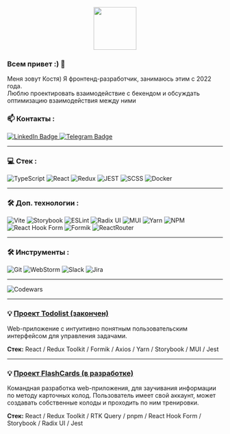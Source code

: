 <div id="header" align="center">
 <img src="https://media.giphy.com/media/v1.Y2lkPTc5MGI3NjExYTZmejEydDY5ajZkcjhmdzh0aHp6YWp4NDhqMW9lZ2htMW51NWM3MSZlcD12MV9pbnRlcm5hbF9naWZfYnlfaWQmY3Q9cw/FTFI4bczpUYAp4xuSt/giphy.gif" width="100"/>
</div>

### Всем привет :) 👋 <br/>

Меня зовут Костя)
Я фронтенд-разработчик, занимаюсь этим с 2022 года. <br/>
Люблю проектировать взаимодействие с бекендом и обсуждать оптимизацию  взаимодействия между ними


### 📫 Контакты :
<div id="badges">
  <a href="https://www.linkedin.com/in/konstantin-lisitsky-422a4b2b4/">
    <img src="https://img.shields.io/badge/LinkedIn-blue?style=for-the-badge&logo=linkedin&logoColor=white" alt="LinkedIn Badge"/>
  </a>
  <a href="https://t.me/k_lisitsky">
    <img src="https://img.shields.io/badge/Telegram-32a9df?style=for-the-badge&logo=telegram&logoColor=white" alt="Telegram Badge"/>
  </a>
</div>


----


### 💻 Стек : <br/>

![TypeScript](https://img.shields.io/badge/TypeSctipt-316192?style=for-the-badge&logo=typescript&logoColor=white)
![React](https://img.shields.io/badge/react-%2320232a.svg?style=for-the-badge&logo=react&logoColor=%2361DAFB)
![Redux](https://img.shields.io/badge/redux-%23593d88.svg?style=for-the-badge&logo=redux&logoColor=white)
![JEST](https://img.shields.io/badge/Jest-323330?style=for-the-badge&logo=Jest&logoColor=white)
![SCSS](https://img.shields.io/badge/SCSS-black?style=for-the-badge&logo=eslint&logoColor=white)
![Docker](https://img.shields.io/badge/Docker-316192?style=for-the-badge&logo=docker&logoColor=white)


----


### 🛠️ Доп. технологии : <br/>

![Vite](https://img.shields.io/badge/vite-%23646CFF.svg?style=for-the-badge&logo=vite&logoColor=white)
![Storybook](https://img.shields.io/badge/-Storybook-FF4785?style=for-the-badge&logo=storybook&logoColor=white)
![ESLint](https://img.shields.io/badge/ESLint-4B3263?style=for-the-badge&logo=eslint&logoColor=white)
![Radix UI](https://img.shields.io/badge/radix%20ui-161618.svg?style=for-the-badge&logo=radix-ui&logoColor=white)
![MUI](https://img.shields.io/badge/MUI-%230081CB.svg?style=for-the-badge&logo=mui&logoColor=white)
![Yarn](https://img.shields.io/badge/yarn-%232C8EBB.svg?style=for-the-badge&logo=yarn&logoColor=white)
![NPM](https://img.shields.io/badge/NPM-%23CB3837.svg?style=for-the-badge&logo=npm&logoColor=white)
![React Hook Form](https://img.shields.io/badge/React%20Hook%20Form-%23EC5990.svg?style=for-the-badge&logo=reacthookform&logoColor=white)
![Formik](https://img.shields.io/badge/Formik-0052cc?style=for-the-badge&logo=eslint&logoColor=white)
![ReactRouter](https://img.shields.io/badge/React_Router-CA4245?style=for-the-badge&logo=react-router&logoColor=white)


----


### 🛠️ Инструменты : <br/>

![Git](https://img.shields.io/badge/git-%23F05033.svg?style=for-the-badge&logo=git&logoColor=white)
![WebStorm](https://img.shields.io/badge/webstorm-143?style=for-the-badge&logo=webstorm&logoColor=white&color=black)
![Slack](https://img.shields.io/badge/Slack-4A154B?style=for-the-badge&logo=slack&logoColor=white)
![Jira](https://img.shields.io/badge/jira-%230A0FFF.svg?style=for-the-badge&logo=jira&logoColor=white)


----


![Codewars](https://github.r2v.ch/codewars?user=ShaniDesu&theme=gradient)


----


### 💡 [Проект Todolist (закончен)](https://it-incubator-todolist.vercel.app/login) <br/>
Web-приложение с интуитивно понятным пользовательским интерфейсом для управления задачами.<br/>

**Стек:** React / Redux Toolkit / Formik / Axios / Yarn / Storybook / MUI / Jest


----


### 💡 [Проект FlashCards (в разработке)](https://github.com/SempaiDarcy/flash_cards)  <br/>
Командная разработка web-приложения, для заучивания информации по методу карточных колод. Пользователь имеет свой аккаунт, может создавать собственные колоды и проходить по ним тренировки.<br/>

**Стек:** React / Redux Toolkit / RTK Query / pnpm / React Hook Form / Storybook / Radix UI / Jest










